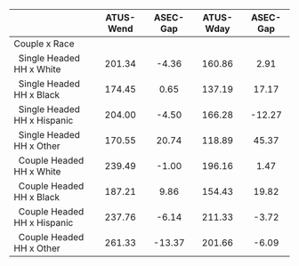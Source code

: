 
|                      |    ATUS-Wend |     ASEC-Gap |    ATUS-Wday |     ASEC-Gap |
| -------------------- | :----------: | :----------: | :----------: | :----------: |
| Couple x Race        |              |              |              |              |
| &nbsp;&nbsp;Single Headed HH x White |       201.34 |        -4.36 |       160.86 |         2.91 |
| &nbsp;&nbsp;Single Headed HH x Black |       174.45 |         0.65 |       137.19 |        17.17 |
| &nbsp;&nbsp;Single Headed HH x Hispanic |       204.00 |        -4.50 |       166.28 |       -12.27 |
| &nbsp;&nbsp;Single Headed HH x Other |       170.55 |        20.74 |       118.89 |        45.37 |
| &nbsp;&nbsp;Couple Headed HH x White |       239.49 |        -1.00 |       196.16 |         1.47 |
| &nbsp;&nbsp;Couple Headed HH x Black |       187.21 |         9.86 |       154.43 |        19.82 |
| &nbsp;&nbsp;Couple Headed HH x Hispanic |       237.76 |        -6.14 |       211.33 |        -3.72 |
| &nbsp;&nbsp;Couple Headed HH x Other |       261.33 |       -13.37 |       201.66 |        -6.09 |

